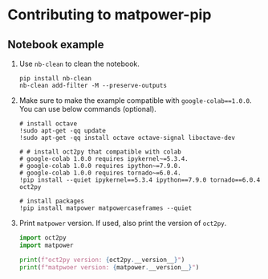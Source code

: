 # Contributing to matpower-pip

## Notebook example

1. Use `nb-clean` to clean the notebook.

    ```shell
    pip install nb-clean
    nb-clean add-filter -M --preserve-outputs
    ```

1. Make sure to make the example compatible with `google-colab==1.0.0`. You can use below commands (optional).

    ```ipython
    # install octave
    !sudo apt-get -qq update
    !sudo apt-get -qq install octave octave-signal liboctave-dev

    # # install oct2py that compatible with colab
    # google-colab 1.0.0 requires ipykernel~=5.3.4.
    # google-colab 1.0.0 requires ipython~=7.9.0.
    # google-colab 1.0.0 requires tornado~=6.0.4.
    !pip install --quiet ipykernel==5.3.4 ipython==7.9.0 tornado==6.0.4 oct2py

    # install packages
    !pip install matpower matpowercaseframes --quiet
    ```

1. Print `matpower` version. If used, also print the version of `oct2py`.

    ```python
    import oct2py
    import matpower

    print(f"oct2py version: {oct2py.__version__}")
    print(f"matpwoer version: {matpower.__version__}")
    ```
